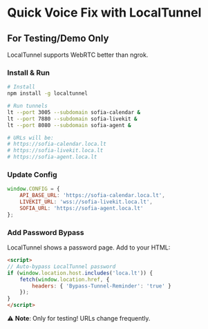 # Quick Voice Fix with LocalTunnel

## For Testing/Demo Only
LocalTunnel supports WebRTC better than ngrok.

### Install & Run
```bash
# Install
npm install -g localtunnel

# Run tunnels
lt --port 3005 --subdomain sofia-calendar &
lt --port 7880 --subdomain sofia-livekit &
lt --port 8080 --subdomain sofia-agent &

# URLs will be:
# https://sofia-calendar.loca.lt
# https://sofia-livekit.loca.lt
# https://sofia-agent.loca.lt
```

### Update Config
```javascript
window.CONFIG = {
    API_BASE_URL: 'https://sofia-calendar.loca.lt',
    LIVEKIT_URL: 'wss://sofia-livekit.loca.lt',
    SOFIA_URL: 'https://sofia-agent.loca.lt'
};
```

### Add Password Bypass
LocalTunnel shows a password page. Add to your HTML:
```html
<script>
// Auto-bypass LocalTunnel password
if (window.location.host.includes('loca.lt')) {
    fetch(window.location.href, {
        headers: { 'Bypass-Tunnel-Reminder': 'true' }
    });
}
</script>
```

⚠️ **Note**: Only for testing! URLs change frequently.